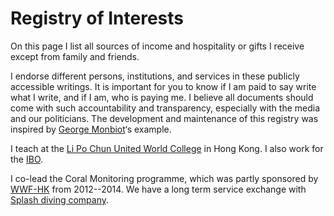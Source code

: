 # Registry of Interests

On this page I list all sources of income and hospitality or gifts I receive except from family and friends.

I endorse different persons, institutions, and services in these publicly accessible writings. It is important for you to know if I am paid to say write what I write, and if I am, who is paying me. I believe all documents should come with such accountability and transparency, especially with the media and our politicians. The development and maintenance of this registry was inspired by [George Monbiot](http://www.monbiot.com/registry-of-interests/)‘s example.

I teach at the [Li Po Chun United World College](http://www.lpcuwc.edu.hk/) in Hong Kong. I also work for the [IBO](http://www.ibo.org/).

I co-lead the Coral Monitoring programme, which was partly sponsored by [WWF-HK](https://www.wwf.org.hk/) from 2012--2014. We have a long term service exchange with [Splash diving company](https://www.splashhk.com/).
